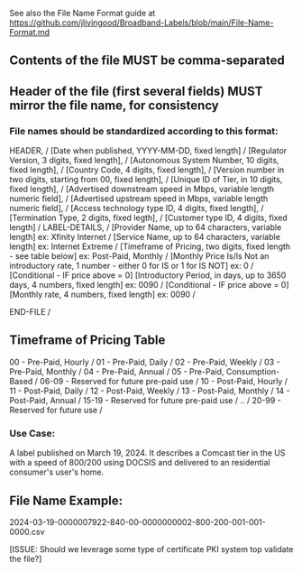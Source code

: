 See also the File Name Format guide at https://github.com/jlivingood/Broadband-Labels/blob/main/File-Name-Format.md

## Contents of the file MUST be comma-separated

## Header of the file (first several fields) MUST mirror the file name, for consistency
### File names should be standardized according to this format:
HEADER, /
[Date when published, YYYY-MM-DD, fixed length] /
[Regulator Version, 3 digits, fixed length],  /
[Autonomous System Number, 10 digits, fixed length],  /
[Country Code, 4 digits, fixed length],  /
[Version number in two digits, starting from 00, fixed length],  /
[Unique ID of Tier, in 10 digits, fixed length],  /
[Advertised downstream speed in Mbps, variable length numeric field],  /
[Advertised upstream speed in Mbps, variable length numeric field],  /
[Access technology type ID, 4 digits, fixed length], /
[Termination Type, 2 digits, fixed legth], /
[Customer type ID, 4 digits, fixed length] /
LABEL-DETAILS, /
[Provider Name, up to 64 characters, variable length] ex: Xfinity Internet /
[Service Name, up to 64 characters, variable length] ex: Internet Extreme /
[Timeframe of Pricing, two digits, fixed length - see table below] ex: Post-Paid, Monthly /
[Monthly Price Is/Is Not an introductory rate, 1 number - either 0 for IS or 1 for IS NOT] ex: 0 /
[Conditional - IF price above = 0] [Introductory Period, in days, up to 3650 days, 4 numbers, fixed length] ex: 0090 /
[Conditional - IF price above = 0] [Monthly rate, 4 numbers, fixed length] ex: 0090 /


END-FILE /

## Timeframe of Pricing Table
00 - Pre-Paid, Hourly /
01 - Pre-Paid, Daily /
02 - Pre-Paid, Weekly /
03 - Pre-Paid, Monthly /
04 - Pre-Paid, Annual /
05 - Pre-Paid, Consumption-Based /
06-09 - Reserved for future pre-paid use /
10 - Post-Paid, Hourly /
11 - Post-Paid, Daily /
12 - Post-Paid, Weekly /
13 - Post-Paid, Monthly /
14 - Post-Paid, Annual /
15-19 - Reserved for future pre-paid use /
.. / 
20-99 - Reserved for future use / 

### Use Case:
A label published on March 19, 2024. It describes a Comcast tier in the US with a speed of 800/200 using DOCSIS and delivered to an residential consumer's user's home. 

## File Name Example: 
2024-03-19-0000007922-840-00-0000000002-800-200-001-001-0000.csv






[ISSUE: Should we leverage some type of certificate PKI system top validate the file?]
